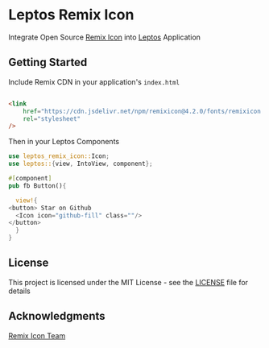  # Leptos Remix Icon
 Integrate Open Source [Remix Icon](https://remixicon.com/) into [Leptos](https://leptos.dev) Application




## Getting Started 
Include Remix CDN in your application's `index.html`

```html

<link
    href="https://cdn.jsdelivr.net/npm/remixicon@4.2.0/fonts/remixicon.css"
    rel="stylesheet"
/>
```

Then in your Leptos Components
```rust
use leptos_remix_icon::Icon;
use leptos::{view, IntoView, component};

#[component]
pub fb Button(){

  view!{
<button> Star on Github 
  <Icon icon="github-fill" class=""/> 
</button>
  }
}

```



## License

This project is licensed under the MIT License - see the [LICENSE](./LICENSE) file for details

## Acknowledgments
[Remix Icon Team](https://github.com/Remix-Design/RemixIcon)
        